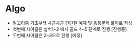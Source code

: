 # Algo

- 알고리즘 기초부터 차근차근 간단한 예제 및 응용문제 풀이로 작성  
-  첫번째 사이클은 실버1~2 에서 골드 4~5 단계로 진행 [진행중] 
-  두번째 사이클은 2~3으로 진행 [예정]
